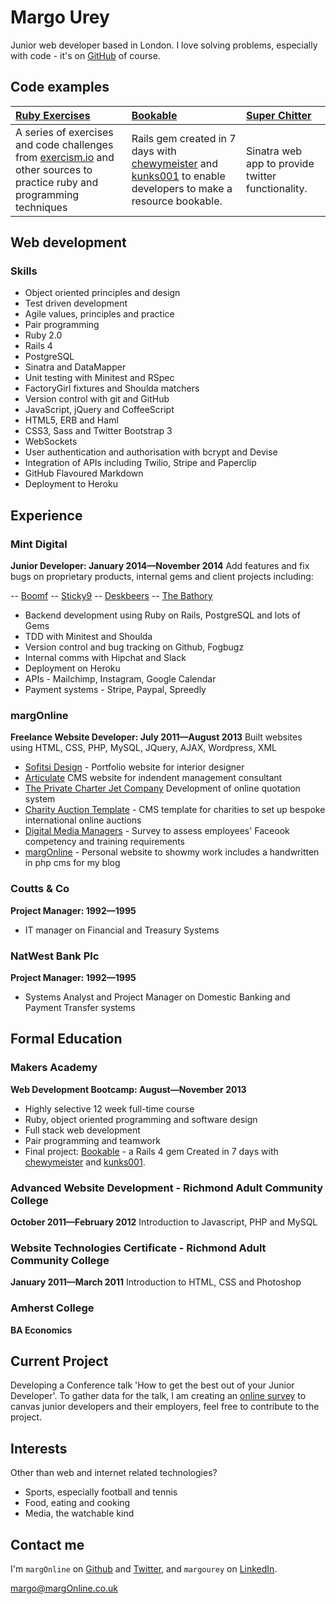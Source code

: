 Margo Urey
==========

Junior web developer based in London.
I love solving problems, especially with code - it's on [GitHub] of course.

Code examples
-------------

| [Ruby Exercises] | [Bookable] | [Super Chitter] |
|:---------------  |:---------- |:--------------- |
| A series of exercises and code challenges from [exercism.io] and other sources to practice ruby and programming techniques | Rails gem created in 7 days with [chewymeister] and [kunks001] to enable developers to make a resource bookable. | Sinatra web app to provide twitter functionality. |


Web development
---------------

### Skills

  - Object­ oriented principles and design
  - Test­ driven development
  - Agile values, principles and practice
  - Pair programming
  - Ruby 2.0
  - Rails 4
  - PostgreSQL
  - Sinatra and DataMapper
  - Unit testing with Minitest and RSpec
  - FactoryGirl fixtures and Shoulda matchers
  - Version control with git and GitHub
  - JavaScript, jQuery and CoffeeScript
  - HTML5, ERB and Haml
  - CSS3, Sass and Twitter Bootstrap 3
  - WebSockets
  - User authentication and authorisation with bcrypt and Devise
  - Integration of APIs including Twilio, Stripe and Paperclip
  - GitHub Flavoured Markdown
  - Deployment to Heroku



Experience
----------

### Mint Digital
**Junior Developer: January 2014&mdash;November 2014**
Add features and fix bugs on proprietary products, internal gems and client projects including:

  -- [Boomf]
  -- [Sticky9]
  -- [Deskbeers]
  -- [The Bathory]

  - Backend development using Ruby on Rails, PostgreSQL and lots of Gems
  - TDD with Minitest and Shoulda
  - Version control and bug tracking on Github, Fogbugz
  - Internal comms with Hipchat and Slack
  - Deployment on Heroku
  - APIs - Mailchimp, Instagram, Google Calendar
  - Payment systems - Stripe, Paypal, Spreedly


### margOnline
**Freelance Website Developer: July 2011&mdash;August 2013**
Built websites using HTML, CSS, PHP, MySQL, JQuery, AJAX, Wordpress, XML

  - [Sofitsi Design] - Portfolio website for interior designer
  - [Articulate] CMS website for indendent management consultant
  - [The Private Charter Jet Company] Development of online quotation system
  - [Charity Auction Template] - CMS template for charities to set up bespoke international online auctions
  - [Digital Media Managers] - Survey to assess employees' Faceook competency and training requirements
  - [margOnline] - Personal website to showmy work includes a handwritten in php cms for my blog

### Coutts & Co
**Project Manager: 1992&mdash;1995**

  - IT manager on Financial and Treasury Systems

### NatWest Bank Plc
**Project Manager: 1992&mdash;1995**

- Systems Analyst and Project Manager on Domestic Banking and Payment Transfer systems

Formal Education
----------------

### Makers Academy
**Web Development Bootcamp: August&mdash;November 2013**

  - Highly selective 12 week full-time course
  - Ruby, object oriented programming and software design
  - Full stack web development
  - Pair programming and teamwork
  - Final project: [Bookable] - a Rails 4 gem Created in 7 days with [chewymeister]
    and [kunks001].

### Advanced Website Development - Richmond Adult Community College
**October 2011&mdash;February 2012**
Introduction to Javascript, PHP and MySQL

### Website Technologies Certificate - Richmond Adult Community College
**January 2011&mdash;March 2011**
Introduction to HTML, CSS and Photoshop

### Amherst College
**BA Economics**


Current Project
---------------
Developing a Conference talk 'How to get the best out of your Junior Developer'. To gather data for the talk, I am creating an [online survey] to canvas junior developers and their employers, feel free to contribute to the project.

Interests
---------

Other than web and internet related technologies?

  - Sports, especially football and tennis
  - Food, eating and cooking
  - Media, the watchable kind


Contact me
----------
I'm `margOnline` on [Github] and [Twitter], and `margourey` on [LinkedIn].

[margo@margOnline.co.uk]

  [Sofitsi Design]: http://www.sofitsidesign.com/
  [Articulate]: http://www.frontlineprojects.co.uk/
  [The Private Charter Jet Company]: http://www.privatejets.co.uk/
  [Charity Auction Template]: http://www.margonline.co.uk/at/index.php
  [Digital Media Managers]: http://www.margonline.co.uk/fb/fbsurvey.php
  [margOnline]: http://www.margonline.co.uk/
  [Boomf]: https://boomf.com/
  [Sticky9]: https://sticky9.com/
  [Deskbeers]: https://www.deskbeers.com/
  [The Bathory]: https://thebathory.com/

  [Makers Academy]: http://www.makersacademy.com
  [Bookable]: http://rubygems.org/gems/bookable
  [Super Chitter]: http://super-chitter.herokuapp.com/
  [Ruby Exercises]: https://github.com/margOnline/ruby_exercises
  [online survey]: https://github.com/margOnline/dev_survey
  [chewymeister]: https://github.com/chewymeister
  [kunks001]: https://github.com/kunks001
  [exercism.io]: http://exercism.io/

  [margo@margonline.co.uk]: mailto:margo@margonline.co.uk
  [GitHub]: https://github.com/margOnline
  [LinkedIn]: http://linkedin.com/in/margourey
  [Twitter]: http://twitter.com/margOnline

